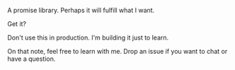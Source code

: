 A promise library. Perhaps it will fulfill what I want.

Get it?

Don't use this in production. I'm building it just to learn.

On that note, feel free to learn with me. Drop an issue if you want to chat or have a question.